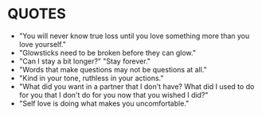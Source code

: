 # QUOTES

- "You will never know true loss until you love something more than you love yourself."
- "Glowsticks need to be broken before they can glow."
- "Can I stay a bit longer?" "Stay forever."
- "Words that make questions may not be questions at all."
- "Kind in your tone, ruthless in your actions."
- "What did you want in a partner that I don't have? What did I used to do for you that I don't do for you now that you wished I did?"
- "Self love is doing what makes you uncomfortable."